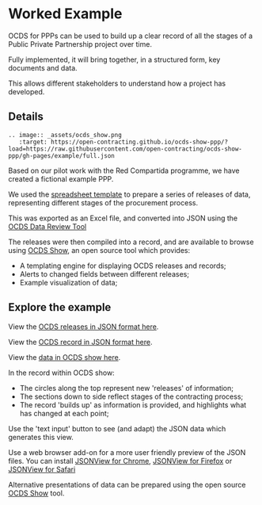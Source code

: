 # Worked Example

OCDS for PPPs can be used to build up a clear record of all the stages of a Public Private Partnership project over time.

Fully implemented, it will bring together, in a structured form, key documents and data.

This allows different stakeholders to understand how a project has developed.

## Details

```eval_rst
.. image:: _assets/ocds_show.png
   :target: https://open-contracting.github.io/ocds-show-ppp/?load=https://raw.githubusercontent.com/open-contracting/ocds-show-ppp/gh-pages/example/full.json
```

Based on our pilot work with the Red Compartida programme, we have created a fictional example PPP.

We used the [spreadsheet template](spreadsheet.md) to prepare a series of releases of data, representing different stages of the procurement process.

This was exported as an Excel file, and converted into JSON using the [OCDS Data Review Tool](https://standard.open-contracting.org/review/)

The releases were then compiled into a record, and are available to browse using [OCDS Show](https://github.com/open-contracting/ocds-show-ppp), an open source tool which provides:

* A templating engine for displaying OCDS releases and records;
* Alerts to changed fields between different releases;
* Example visualization of data;

## Explore the example

View the [OCDS releases in JSON format here](../_static/full.json).

View the [OCDS record in JSON format here](../_static/full_record_package.json).

View the [data in OCDS show here](https://open-contracting.github.io/ocds-show-ppp/?load=https://raw.githubusercontent.com/open-contracting/ocds-show-ppp/master/example/full_record_package.json).

In the record within OCDS show:

* The circles along the top represent new 'releases' of information;
* The sections down to side reflect stages of the contracting process;
* The record 'builds up' as information is provided, and highlights what has changed at each point;

Use the 'text input' button to see (and adapt) the JSON data which generates this view.

Use a web browser add-on for a more user friendly preview of the JSON files. You can install [JSONView for Chrome](https://chrome.google.com/webstore/detail/jsonview/chklaanhfefbnpoihckbnefhakgolnmc), [JSONView for Firefox](https://addons.mozilla.org/en-us/firefox/addon/jsonview/) or [JSONView for Safari](https://safari-extensions.apple.com/details/?id=com.dcrousso.jsonview-safari-Q5M4T22BE9)

Alternative presentations of data can be prepared using the open source [OCDS Show](https://github.com/open-contracting/ocds-show-ppp) tool.
